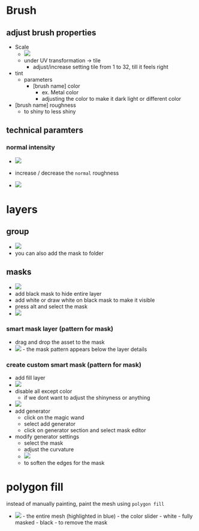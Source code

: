 # Brush

## adjust brush properties

- Scale
  - <img src="./images/brush-scale.png">
  - under UV transformation -> tile
    - adjust/increase setting tile from 1 to 32, till it feels right
- tint
  - parameters
    - [brush name] color
      - ex. Metal color
      - adjusting the color to make it dark light or different color
- [brush name] roughness
  - to shiny to less shiny

## technical paramters

### normal intensity

- <img src="./images/normal-intensity -effect.png">
- increase / decrease the `normal` roughness

- <img src="./images/normal-intensity.png">

# layers

## group

- <img src="./images/create-group-layers.png">
- you can also add the mask to folder

## masks

- <img src="./images/layer-mask.png">
- add black mask to hide entire layer
- add white or draw white on black mask to make it visible
- press alt and select the mask
- <img src="./images/select-mask-by-press-alt.png">

### smart mask layer (pattern for mask)

- drag and drop the asset to the mask
- <img src="./images/add-mask-pattern.png">
  - the mask pattern appears below the layer details

### create custom smart mask (pattern for mask)

- add fill layer
- <img src="./images/fill-for-smart-mask.png">
- disable all except color
  - if we dont want to adjust the shinyness or anything
- <img src="./images/add-genrator.png">
- add generator
  - click on the magic wand
  - select add generator
  - click on generator section and select mask editor
- modify generator settings
  - select the mask
  - adjust the curvature
  - <img src="./images/genrators-settings.png">
  - to soften the edges for the mask

# polygon fill

instead of manually painting, paint the mesh using `polygon fill`

- <img src="./images/polygon-fill.png">
  - the entire mesh (highlighted in blue)
  - the color slider
    - white - fully masked
    - black - to remove the mask
